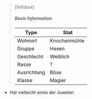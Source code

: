 >[!infobox]
>##### Basic Information
>Type | Stat |
>----  | ----  |
> Wohnort | Knochenmühle |
> Gruppe | Hexen |
> Geschlecht | Weiblich |
> Rasse | ? |
> Ausrichtung | Böse |
> Klasse | Magier |

- Hat vielleicht eines der Juwelen